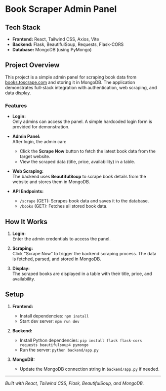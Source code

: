 # Book Scraper Admin Panel

## Tech Stack

- **Frontend:** React, Tailwind CSS, Axios, Vite
- **Backend:** Flask, BeautifulSoup, Requests, Flask-CORS
- **Database:** MongoDB (using PyMongo)

## Project Overview

This project is a simple admin panel for scraping book data from [books.toscrape.com](https://books.toscrape.com/) and storing it in MongoDB. The application demonstrates full-stack integration with authentication, web scraping, and data display.

### Features

- **Login:**  
  Only admins can access the panel. A simple hardcoded login form is provided for demonstration.

- **Admin Panel:**  
  After login, the admin can:
  - Click the **Scrape Now** button to fetch the latest book data from the target website.
  - View the scraped data (title, price, availability) in a table.

- **Web Scraping:**  
  The backend uses **BeautifulSoup** to scrape book details from the website and stores them in MongoDB.

- **API Endpoints:**
  - `/scrape` (GET): Scrapes book data and saves it to the database.
  - `/books` (GET): Fetches all stored book data.

## How It Works

1. **Login:**  
   Enter the admin credentials to access the panel.

2. **Scraping:**  
   Click "Scrape Now" to trigger the backend scraping process. The data is fetched, parsed, and stored in MongoDB.

3. **Display:**  
   The scraped books are displayed in a table with their title, price, and availability.

## Setup

1. **Frontend:**  
   - Install dependencies: `npm install`
   - Start dev server: `npm run dev`

2. **Backend:**  
   - Install Python dependencies: `pip install flask flask-cors requests beautifulsoup4 pymongo`
   - Run the server: `python backend/app.py`

3. **MongoDB:**  
   - Update the MongoDB connection string in `backend/app.py` if needed.

---

*Built with React, Tailwind CSS, Flask, BeautifulSoup, and MongoDB.*